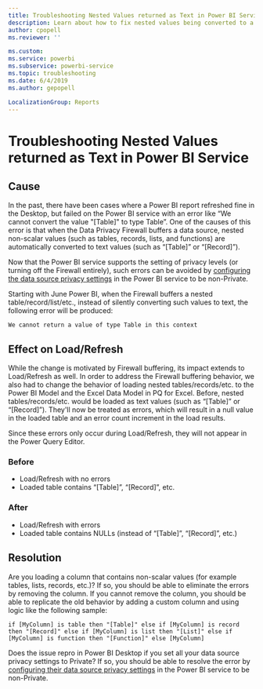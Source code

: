 ```yaml
---
title: Troubleshooting Nested Values returned as Text in Power BI Service
description: Learn about how to fix nested values being converted to a string when using improper data source privacy settings
author: cpopell
ms.reviewer: ''

ms.custom: 
ms.service: powerbi
ms.subservice: powerbi-service
ms.topic: troubleshooting
ms.date: 6/4/2019
ms.author: gepopell

LocalizationGroup: Reports
---
```

# Troubleshooting Nested Values returned as Text in Power BI Service

## Cause

In the past, there have been cases where a Power BI report refreshed fine in the Desktop, but failed on the Power BI service with an error like “We cannot convert the value "[Table]" to type Table”. One of the causes of this error is that when the Data Privacy Firewall buffers a data source, nested non-scalar values (such as tables, records, lists, and functions) are automatically converted to text values (such as “[Table]” or “[Record]”).

Now that the Power BI service supports the setting of privacy levels (or turning off the Firewall entirely), such errors can be avoided by [configuring the data source privacy settings](https://powerbi.microsoft.com/blog/privacy-levels-for-cloud-data-sources/) in the Power BI service to be non-Private.

Starting with June Power BI, when the Firewall buffers a nested table/record/list/etc., instead of silently converting such values to text, the following error will be produced: 

`We cannot return a value of type Table in this context`

## Effect on Load/Refresh

While the change is motivated by Firewall buffering, its impact extends to Load/Refresh as well. In order to address the Firewall buffering behavior, we also had to change the behavior of loading nested tables/records/etc. to the Power BI Model and the Excel Data Model in PQ for Excel. Before, nested tables/records/etc. would be loaded as text values (such as “[Table]” or “[Record]”). They'll now be treated as errors, which will result in a null value in the loaded table and an error count increment in the load results.

Since these errors only occur during Load/Refresh, they will not appear in the Power Query Editor.

### Before

- Load/Refresh with no errors
- Loaded table contains “[Table]”, “[Record]”, etc.
 

### After

- Load/Refresh with errors
- Loaded table contains NULLs (instead of “[Table]”, “[Record]”, etc.)
 

## Resolution

Are you loading a column that contains non-scalar values (for example tables, lists, records, etc.)?
If so, you should be able to eliminate the errors by removing the column.
If you cannot remove the column, you should be able to replicate the old behavior by adding a custom column and using logic like the following sample:

`if [MyColumn] is table then "[Table]" else if [MyColumn] is record then "[Record]" else if [MyColumn] is list then "[List]" else if [MyColumn] is function then "[Function]" else [MyColumn]`

Does the issue repro in Power BI Desktop if you set all your data source privacy settings to Private?
If so, you should be able to resolve the error by [configuring their data source privacy settings](https://powerbi.microsoft.com/blog/privacy-levels-for-cloud-data-sources/) in the Power BI service to be non-Private.
